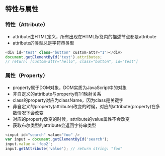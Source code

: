 ## 特性与属性

### 特性（Attribute）

* attribute由HTML定义，所有出现在HTML标签内的描述节点都是attribute
* attribute的类型总是字符串类型

```javascript
<div id="test" class="button" custom-attr="1"></div>
document.getElementById('test').attributes;
// return: [custom-attr="hello", class="button", id="test"]
```

### 属性（Property）

* property属于DOM对象，DOM实质为JavaScript中的对象
* 非自定义的attribute与property有1:1映射关系
* class的property对应为className，因为class是关键字
* 非自定义的property(attribute)改变的时候，对应的attribute(property)在多数情况下会改变
* 对应的property改变的时候，attribute的value属性不会改变
* 获取布尔类型的attribute会返回字符串类型

```javascript
<input id="search" value="foo" />
var input = document.getElementById('search');
input.value = 'foo2';
input.getAttribute('value'); // return string: "foo"
```

